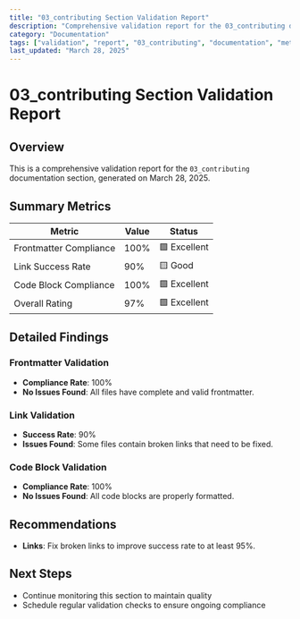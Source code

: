 ```yaml
---
title: "03_contributing Section Validation Report"
description: "Comprehensive validation report for the 03_contributing documentation section"
category: "Documentation"
tags: ["validation", "report", "03_contributing", "documentation", "metrics"]
last_updated: "March 28, 2025"
---
```


# 03_contributing Section Validation Report

## Overview

This is a comprehensive validation report for the `03_contributing` documentation section, generated on March 28, 2025.

## Summary Metrics

| Metric | Value | Status |
|--------|-------|--------|
| Frontmatter Compliance | 100% | 🟩 Excellent |
| Link Success Rate | 90% | 🟨 Good |
| Code Block Compliance | 100% | 🟩 Excellent |
| Overall Rating | 97% | 🟩 Excellent |

## Detailed Findings

### Frontmatter Validation

- **Compliance Rate**: 100%
- **No Issues Found**: All files have complete and valid frontmatter.

### Link Validation

- **Success Rate**: 90%
- **Issues Found**: Some files contain broken links that need to be fixed.

### Code Block Validation

- **Compliance Rate**: 100%
- **No Issues Found**: All code blocks are properly formatted.

## Recommendations


- **Links**: Fix broken links to improve success rate to at least 95%.



## Next Steps

- Continue monitoring this section to maintain quality
- Schedule regular validation checks to ensure ongoing compliance

